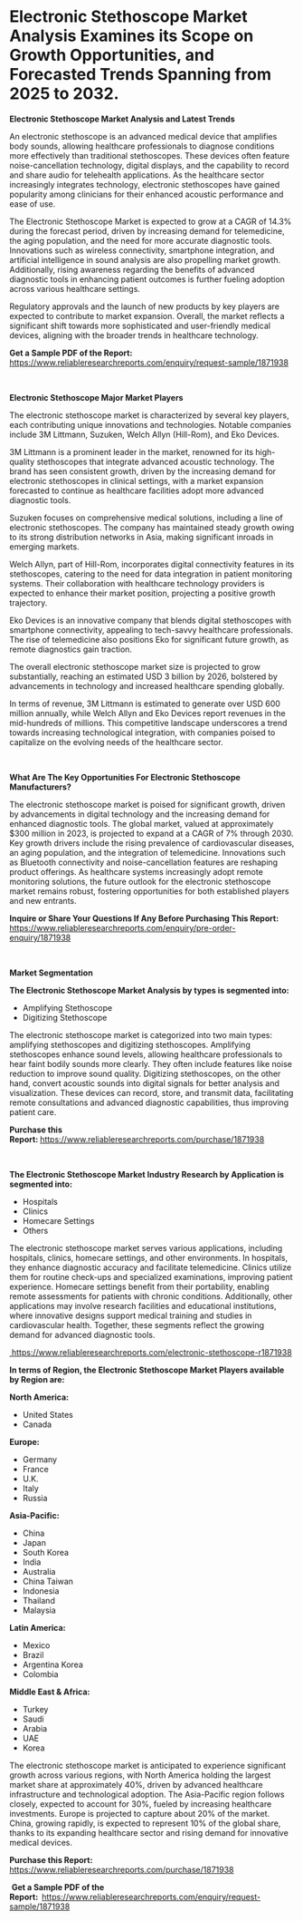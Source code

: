 <p><h1>Electronic Stethoscope Market Analysis Examines its Scope on Growth Opportunities, and Forecasted Trends Spanning from 2025 to 2032.</h1></p><p><strong>Electronic Stethoscope Market Analysis and Latest Trends</strong></p>
<p><p>An electronic stethoscope is an advanced medical device that amplifies body sounds, allowing healthcare professionals to diagnose conditions more effectively than traditional stethoscopes. These devices often feature noise-cancellation technology, digital displays, and the capability to record and share audio for telehealth applications. As the healthcare sector increasingly integrates technology, electronic stethoscopes have gained popularity among clinicians for their enhanced acoustic performance and ease of use.</p><p>The Electronic Stethoscope Market is expected to grow at a CAGR of 14.3% during the forecast period, driven by increasing demand for telemedicine, the aging population, and the need for more accurate diagnostic tools. Innovations such as wireless connectivity, smartphone integration, and artificial intelligence in sound analysis are also propelling market growth. Additionally, rising awareness regarding the benefits of advanced diagnostic tools in enhancing patient outcomes is further fueling adoption across various healthcare settings. </p><p>Regulatory approvals and the launch of new products by key players are expected to contribute to market expansion. Overall, the market reflects a significant shift towards more sophisticated and user-friendly medical devices, aligning with the broader trends in healthcare technology.</p></p>
<p><strong>Get a Sample PDF of the Report:&nbsp;</strong> <a href="https://www.reliableresearchreports.com/enquiry/request-sample/1871938?utm_campaign=3364&utm_medium=2&utm_source=Github&utm_content=ia&utm_term=13042025&utm_id=electronic-stethoscope">https://www.reliableresearchreports.com/enquiry/request-sample/1871938</a></p>
<p>&nbsp;</p>
<p><strong>Electronic Stethoscope Major Market Players</strong></p>
<p><p>The electronic stethoscope market is characterized by several key players, each contributing unique innovations and technologies. Notable companies include 3M Littmann, Suzuken, Welch Allyn (Hill-Rom), and Eko Devices. </p><p>3M Littmann is a prominent leader in the market, renowned for its high-quality stethoscopes that integrate advanced acoustic technology. The brand has seen consistent growth, driven by the increasing demand for electronic stethoscopes in clinical settings, with a market expansion forecasted to continue as healthcare facilities adopt more advanced diagnostic tools.</p><p>Suzuken focuses on comprehensive medical solutions, including a line of electronic stethoscopes. The company has maintained steady growth owing to its strong distribution networks in Asia, making significant inroads in emerging markets.</p><p>Welch Allyn, part of Hill-Rom, incorporates digital connectivity features in its stethoscopes, catering to the need for data integration in patient monitoring systems. Their collaboration with healthcare technology providers is expected to enhance their market position, projecting a positive growth trajectory.</p><p>Eko Devices is an innovative company that blends digital stethoscopes with smartphone connectivity, appealing to tech-savvy healthcare professionals. The rise of telemedicine also positions Eko for significant future growth, as remote diagnostics gain traction.</p><p>The overall electronic stethoscope market size is projected to grow substantially, reaching an estimated USD 3 billion by 2026, bolstered by advancements in technology and increased healthcare spending globally.</p><p>In terms of revenue, 3M Littmann is estimated to generate over USD 600 million annually, while Welch Allyn and Eko Devices report revenues in the mid-hundreds of millions. This competitive landscape underscores a trend towards increasing technological integration, with companies poised to capitalize on the evolving needs of the healthcare sector.</p></p>
<p>&nbsp;</p>
<p><strong>What Are The Key Opportunities For Electronic Stethoscope Manufacturers?</strong></p>
<p><p>The electronic stethoscope market is poised for significant growth, driven by advancements in digital technology and the increasing demand for enhanced diagnostic tools. The global market, valued at approximately $300 million in 2023, is projected to expand at a CAGR of 7% through 2030. Key growth drivers include the rising prevalence of cardiovascular diseases, an aging population, and the integration of telemedicine. Innovations such as Bluetooth connectivity and noise-cancellation features are reshaping product offerings. As healthcare systems increasingly adopt remote monitoring solutions, the future outlook for the electronic stethoscope market remains robust, fostering opportunities for both established players and new entrants.</p></p>
<p><strong>Inquire or Share Your Questions If Any Before Purchasing This Report:</strong> <a href="https://www.reliableresearchreports.com/enquiry/pre-order-enquiry/1871938?utm_campaign=3364&utm_medium=2&utm_source=Github&utm_content=ia&utm_term=13042025&utm_id=electronic-stethoscope">https://www.reliableresearchreports.com/enquiry/pre-order-enquiry/1871938</a></p>
<p>&nbsp;</p>
<p><strong>Market Segmentation</strong></p>
<p><strong>The Electronic Stethoscope Market Analysis by types is segmented into:</strong></p>
<p><ul><li>Amplifying Stethoscope</li><li>Digitizing Stethoscope</li></ul></p>
<p><p>The electronic stethoscope market is categorized into two main types: amplifying stethoscopes and digitizing stethoscopes. Amplifying stethoscopes enhance sound levels, allowing healthcare professionals to hear faint bodily sounds more clearly. They often include features like noise reduction to improve sound quality. Digitizing stethoscopes, on the other hand, convert acoustic sounds into digital signals for better analysis and visualization. These devices can record, store, and transmit data, facilitating remote consultations and advanced diagnostic capabilities, thus improving patient care.</p></p>
<p><strong>Purchase this Report:&nbsp;</strong><a href="https://www.reliableresearchreports.com/purchase/1871938?utm_campaign=3364&utm_medium=2&utm_source=Github&utm_content=ia&utm_term=13042025&utm_id=electronic-stethoscope">https://www.reliableresearchreports.com/purchase/1871938</a></p>
<p>&nbsp;</p>
<p><strong>The Electronic Stethoscope Market Industry Research by Application is segmented into:</strong></p>
<p><ul><li>Hospitals</li><li>Clinics</li><li>Homecare Settings</li><li>Others</li></ul></p>
<p><p>The electronic stethoscope market serves various applications, including hospitals, clinics, homecare settings, and other environments. In hospitals, they enhance diagnostic accuracy and facilitate telemedicine. Clinics utilize them for routine check-ups and specialized examinations, improving patient experience. Homecare settings benefit from their portability, enabling remote assessments for patients with chronic conditions. Additionally, other applications may involve research facilities and educational institutions, where innovative designs support medical training and studies in cardiovascular health. Together, these segments reflect the growing demand for advanced diagnostic tools.</p></p>
<p><a href="https://www.reliableresearchreports.com/electronic-stethoscope-r1871938?utm_campaign=3364&utm_medium=2&utm_source=Github&utm_content=ia&utm_term=13042025&utm_id=electronic-stethoscope">&nbsp;https://www.reliableresearchreports.com/electronic-stethoscope-r1871938</a></p>
<p><strong>In terms of Region, the Electronic Stethoscope Market Players available by Region are:</strong></p>
<p>
    <p> <strong> North America: </strong>
        <ul>
            <li>United States</li>
            <li>Canada</li>
        </ul>
        </p> 
    <p> <strong> Europe: </strong>
        <ul>
            <li>Germany</li>
            <li>France</li>
            <li>U.K.</li>
            <li>Italy</li>
            <li>Russia</li>
        </ul>
        </p> 
    <p> <strong> Asia-Pacific: </strong>
        <ul>
            <li>China</li>
            <li>Japan</li>
            <li>South Korea</li>
            <li>India</li>
            <li>Australia</li>
            <li>China Taiwan</li>
            <li>Indonesia</li>
            <li>Thailand</li>
            <li>Malaysia</li>
        </ul>
        </p> 
    <p> <strong> Latin America: </strong>
        <ul>
            <li>Mexico</li>
            <li>Brazil</li>
            <li>Argentina Korea</li>
            <li>Colombia</li>
        </ul>
        </p> 
    <p> <strong> Middle East & Africa: </strong>
        <ul>
            <li>Turkey</li>
            <li>Saudi</li>
            <li>Arabia</li>
            <li>UAE</li>
            <li>Korea</li>
        </ul>
    </p>
    </p>
<p><p>The electronic stethoscope market is anticipated to experience significant growth across various regions, with North America holding the largest market share at approximately 40%, driven by advanced healthcare infrastructure and technological adoption. The Asia-Pacific region follows closely, expected to account for 30%, fueled by increasing healthcare investments. Europe is projected to capture about 20% of the market. China, growing rapidly, is expected to represent 10% of the global share, thanks to its expanding healthcare sector and rising demand for innovative medical devices.</p></p>
<p><strong>Purchase this Report: </strong><a href="https://www.reliableresearchreports.com/purchase/1871938?utm_campaign=3364&utm_medium=2&utm_source=Github&utm_content=ia&utm_term=13042025&utm_id=electronic-stethoscope">https://www.reliableresearchreports.com/purchase/1871938</a></p>
<p>&nbsp;<strong>Get a Sample PDF of the Report:&nbsp;&nbsp;</strong><a href="https://www.reliableresearchreports.com/enquiry/request-sample/1871938?utm_campaign=3364&utm_medium=2&utm_source=Github&utm_content=ia&utm_term=13042025&utm_id=electronic-stethoscope">https://www.reliableresearchreports.com/enquiry/request-sample/1871938</a></p>
<p><strong></strong></p>
<p><p></p><p></p><p></p></p>